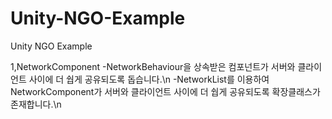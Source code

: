 # Unity-NGO-Example
Unity NGO Example

1,NetworkComponent
-NetworkBehaviour을 상속받은 컴포넌트가 서버와 클라이언트 사이에 더 쉅게 공유되도록 돕습니다.\n
-NetworkList를 이용하여 NetworkComponent가 서버와 클라이언트 사이에 더 쉅게 공유되도록 확장클래스가 존재합니다.\n

